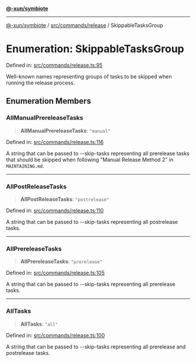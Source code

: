 [**@-xun/symbiote**](../../../../README.md)

***

[@-xun/symbiote](../../../../README.md) / [src/commands/release](../README.md) / SkippableTasksGroup

# Enumeration: SkippableTasksGroup

Defined in: [src/commands/release.ts:95](https://github.com/Xunnamius/symbiote/blob/5baec034070630bef8d87e6af86e863ce8273a75/src/commands/release.ts#L95)

Well-known names representing groups of tasks to be skipped when running the
release process.

## Enumeration Members

### AllManualPrereleaseTasks

> **AllManualPrereleaseTasks**: `"manual"`

Defined in: [src/commands/release.ts:116](https://github.com/Xunnamius/symbiote/blob/5baec034070630bef8d87e6af86e863ce8273a75/src/commands/release.ts#L116)

A string that can be passed to --skip-tasks representing all prerelease
tasks that should be skipped when following "Manual Release Method 2" in
`MAINTAINING.md`.

***

### AllPostReleaseTasks

> **AllPostReleaseTasks**: `"postrelease"`

Defined in: [src/commands/release.ts:110](https://github.com/Xunnamius/symbiote/blob/5baec034070630bef8d87e6af86e863ce8273a75/src/commands/release.ts#L110)

A string that can be passed to --skip-tasks representing all postrelease
tasks.

***

### AllPrereleaseTasks

> **AllPrereleaseTasks**: `"prerelease"`

Defined in: [src/commands/release.ts:105](https://github.com/Xunnamius/symbiote/blob/5baec034070630bef8d87e6af86e863ce8273a75/src/commands/release.ts#L105)

A string that can be passed to --skip-tasks representing all prerelease
tasks.

***

### AllTasks

> **AllTasks**: `"all"`

Defined in: [src/commands/release.ts:100](https://github.com/Xunnamius/symbiote/blob/5baec034070630bef8d87e6af86e863ce8273a75/src/commands/release.ts#L100)

A string that can be passed to --skip-tasks representing all prerelease and
postrelease tasks.
